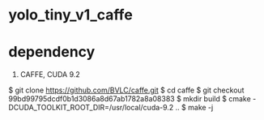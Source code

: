 # yolo_tiny_v1_caffe

# dependency

1. CAFFE, CUDA 9.2

$ git clone https://github.com/BVLC/caffe.git
$ cd caffe
$ git checkout 99bd99795dcdf0b1d3086a8d67ab1782a8a08383
$ mkdir build
$ cmake -DCUDA_TOOLKIT_ROOT_DIR=/usr/local/cuda-9.2 ..
$ make -j



